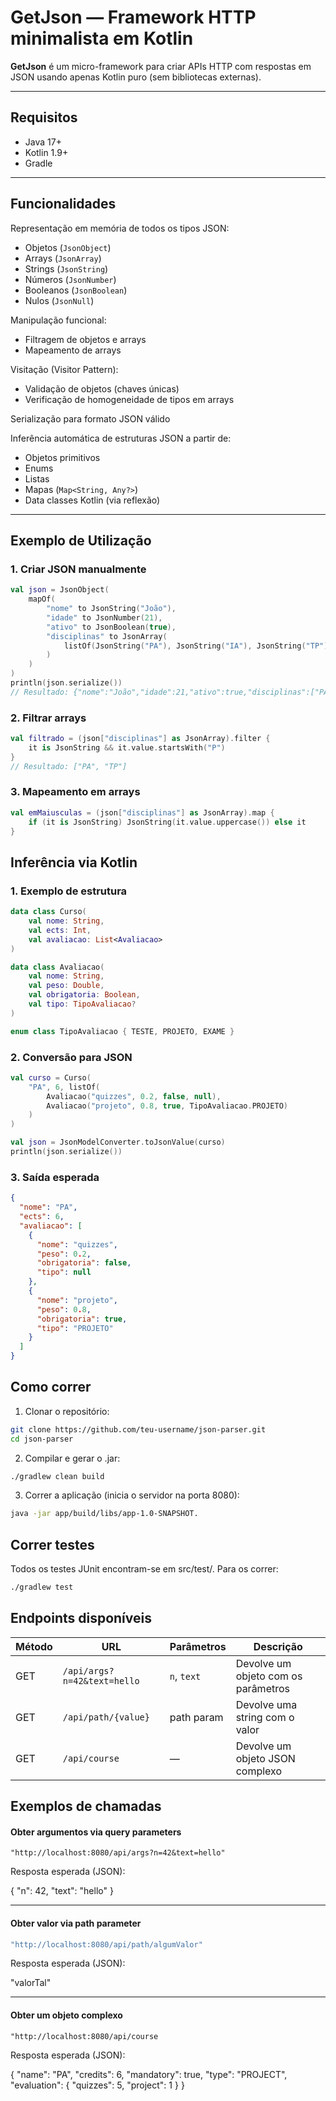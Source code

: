 # GetJson — Framework HTTP minimalista em Kotlin

**GetJson** é um micro-framework para criar APIs HTTP com respostas em JSON usando apenas Kotlin puro (sem bibliotecas externas).

---

## Requisitos

- Java 17+
- Kotlin 1.9+
- Gradle

---

## Funcionalidades 

Representação em memória de todos os tipos JSON:
- Objetos (`JsonObject`)
- Arrays (`JsonArray`)
- Strings (`JsonString`)
- Números (`JsonNumber`)
- Booleanos (`JsonBoolean`)
- Nulos (`JsonNull`)

Manipulação funcional:
- Filtragem de objetos e arrays
- Mapeamento de arrays

Visitação (Visitor Pattern):
- Validação de objetos (chaves únicas)
- Verificação de homogeneidade de tipos em arrays

Serialização para formato JSON válido

Inferência automática de estruturas JSON a partir de:
- Objetos primitivos
- Enums
- Listas
- Mapas (`Map<String, Any?>`)
- Data classes Kotlin (via reflexão)

---

## Exemplo de Utilização

### 1. Criar JSON manualmente

```kotlin
val json = JsonObject(
    mapOf(
        "nome" to JsonString("João"),
        "idade" to JsonNumber(21),
        "ativo" to JsonBoolean(true),
        "disciplinas" to JsonArray(
            listOf(JsonString("PA"), JsonString("IA"), JsonString("TP"))
        )
    )
)
println(json.serialize())
// Resultado: {"nome":"João","idade":21,"ativo":true,"disciplinas":["PA","IA","TP"]}
```
### 2. Filtrar arrays
```kotlin
val filtrado = (json["disciplinas"] as JsonArray).filter {
    it is JsonString && it.value.startsWith("P")
}
// Resultado: ["PA", "TP"]
```
### 3. Mapeamento em arrays
```kotlin
val emMaiusculas = (json["disciplinas"] as JsonArray).map {
    if (it is JsonString) JsonString(it.value.uppercase()) else it
}
```

## Inferência via Kotlin

### 1. Exemplo de estrutura

```kotlin
data class Curso(
    val nome: String,
    val ects: Int,
    val avaliacao: List<Avaliacao>
)

data class Avaliacao(
    val nome: String,
    val peso: Double,
    val obrigatoria: Boolean,
    val tipo: TipoAvaliacao?
)

enum class TipoAvaliacao { TESTE, PROJETO, EXAME }
```

### 2. Conversão para JSON
```kotlin
val curso = Curso(
    "PA", 6, listOf(
        Avaliacao("quizzes", 0.2, false, null),
        Avaliacao("projeto", 0.8, true, TipoAvaliacao.PROJETO)
    )
)

val json = JsonModelConverter.toJsonValue(curso)
println(json.serialize())
```

### 3. Saída esperada
```json
{
  "nome": "PA",
  "ects": 6,
  "avaliacao": [
    {
      "nome": "quizzes",
      "peso": 0.2,
      "obrigatoria": false,
      "tipo": null
    },
    {
      "nome": "projeto",
      "peso": 0.8,
      "obrigatoria": true,
      "tipo": "PROJETO"
    }
  ]
}
```


## Como correr

1. Clonar o repositório:

```bash
git clone https://github.com/teu-username/json-parser.git
cd json-parser
```
2. Compilar e gerar o .jar:
```bash
./gradlew clean build
```
3. Correr a aplicação (inicia o servidor na porta 8080):
```bash
java -jar app/build/libs/app-1.0-SNAPSHOT.
```

## Correr testes
Todos os testes JUnit encontram-se em src/test/.
Para os correr:
```bash
./gradlew test
```
## Endpoints disponíveis

| Método | URL                         | Parâmetros  | Descrição                           |
| ------ | --------------------------- | ----------- | ----------------------------------- |
| GET    | `/api/args?n=42&text=hello` | `n`, `text` | Devolve um objeto com os parâmetros |
| GET    | `/api/path/{value}`         | path param  | Devolve uma string com o valor      |
| GET    | `/api/course`               | —           | Devolve um objeto JSON complexo     |

## Exemplos de chamadas
#### Obter argumentos via query parameters
```
"http://localhost:8080/api/args?n=42&text=hello"
```
Resposta esperada (JSON):

{
  "n": 42,
  "text": "hello"
}

---
#### Obter valor via path parameter
```bash
"http://localhost:8080/api/path/algumValor"
```
Resposta esperada (JSON):

"valorTal"

---
#### Obter um objeto complexo
```
"http://localhost:8080/api/course
```
Resposta esperada (JSON):

{
  "name": "PA",
  "credits": 6,
  "mandatory": true,
  "type": "PROJECT",
  "evaluation": {
    "quizzes": 5,
    "project": 1
  }
}
